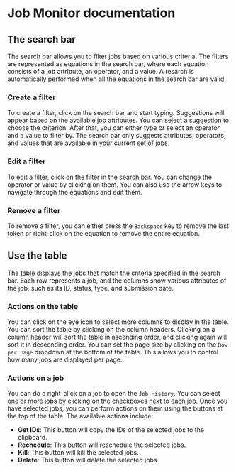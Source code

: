 # Job Monitor documentation

## The search bar

  The search bar allows you to filter jobs based on various criteria.   The filters are represented as equations in the search bar, where each equation consists of a job attribute, an operator, and a value. 
  A resarch is automatically performed when all the equations in the search bar are valid. 

  ### Create a filter
  To create a filter, click on the search bar and start typing. Suggestions will appear based on the available job attributes. You can select a suggestion to choose the criterion. After that, you can either type or select an operator and a value to filter by.
  The search bar only suggests attributes, operators, and values that are available in your current set of jobs.

  ### Edit a filter
  To edit a filter, click on the filter in the search bar. You can change the operator or value by clicking on them. You can also use the arrow keys to navigate through the equations and edit them. 

  ### Remove a filter
  To remove a filter, you can either press the `Backspace` key to remove the last token or right-click on the equation to remove the entire equation.


## Use the table
The table displays the jobs that match the criteria specified in the search bar. Each row represents a job, and the columns show various attributes of the job, such as its ID, status, type, and submission date.

### Actions on the table
You can click on the eye icon to select more columns to display in the table. 
You can sort the table by clicking on the column headers. Clicking on a column header will sort the table in ascending order, and clicking again will sort it in descending order.
You can set the page size by clicking on the `Row per page` dropdown at the bottom of the table. This allows you to control how many jobs are displayed per page.

### Actions on a job
You can do a right-click on a job to open the `Job History`.
You can select one or more jobs by clicking on the checkboxes next to each job. Once you have selected jobs, you can perform actions on them using the buttons at the top of the table. The available actions include:
- **Get IDs**: This button will copy the IDs of the selected jobs to the clipboard.
- **Rechedule**: This button will reschedule the selected jobs.
- **Kill**: This button will kill the selected jobs.
- **Delete**: This button will delete the selected jobs.

